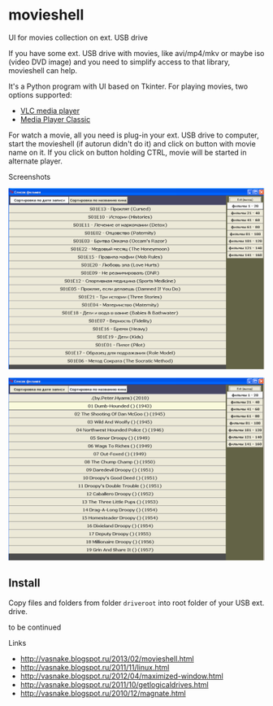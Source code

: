 movieshell
==========

UI for movies collection on ext. USB drive

If you have some ext. USB drive with movies, like avi/mp4/mkv or maybe iso (video DVD image)
and you need to simplify access to that library,
movieshell can help.

It's a Python program with UI based on Tkinter.
For playing movies, two options supported:

* [VLC media player](http://www.videolan.org/vlc/)
* [Media Player Classic](http://mpc-hc.org/downloads/)

For watch a movie, all you need is plug-in your ext. USB drive to computer,
start the movieshell (if autorun didn't do it) and
click on button with movie name on it.
If you click on button holding CTRL, movie will be started in alternate player.

Screenshots

![screenshot 1](movieshell01.png "screenshot 1")

![screenshot 2](movieshell02.png "screenshot 2")

## Install

Copy files and folders from folder `driveroot` into root folder of your USB ext. drive.

to be continued

Links

* http://vasnake.blogspot.ru/2013/02/movieshell.html
* http://vasnake.blogspot.ru/2011/11/linux.html
* http://vasnake.blogspot.ru/2012/04/maximized-window.html
* http://vasnake.blogspot.ru/2011/10/getlogicaldrives.html
* http://vasnake.blogspot.ru/2010/12/magnate.html
